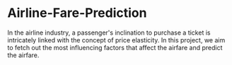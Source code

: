 # Airline-Fare-Prediction
In the airline industry, a passenger's inclination to purchase a ticket is intricately linked
with the concept of price elasticity. In this project, we aim to fetch out the most influencing factors that affect
the airfare and predict the airfare.
